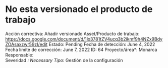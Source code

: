 # No esta versionado el producto de trabajo

Acción correctiva: Añadir versionado
Asset/Producto de trabajo: https://docs.google.com/document/d/1Ix3781tZV4ucq3b2ikmf9h4NZx9BdyZOAsaxzwr59zI/edit
Estado: Pending
Fecha de detección: June 4, 2022
Fecha límite de corrección: June 7, 2022
ID: 64
Proyecto/área*: Monarca
Responsable:  
Severidad *: Necessary
Tipo*: Gestión de la configuración